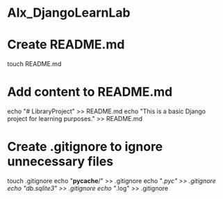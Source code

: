 # Alx_DjangoLearnLab
# Create README.md
touch README.md

# Add content to README.md
echo "# LibraryProject" >> README.md
echo "This is a basic Django project for learning purposes." >> README.md

# Create .gitignore to ignore unnecessary files
touch .gitignore
echo "__pycache__/" >> .gitignore
echo "*.pyc" >> .gitignore
echo "db.sqlite3" >> .gitignore
echo "*.log" >> .gitignore
